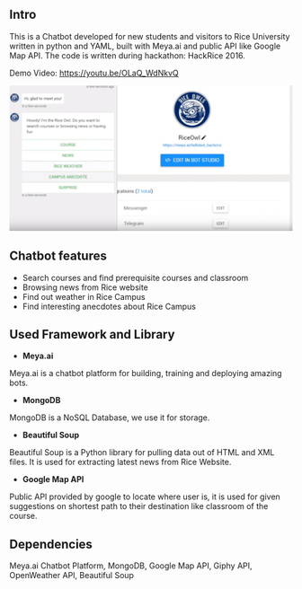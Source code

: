 ## Intro
This is a Chatbot developed for new students and visitors to Rice University written in python and YAML, built with Meya.ai and public API like Google Map API. The code is written during hackathon: HackRice 2016.


Demo Video:  https://youtu.be/OLaQ_WdNkvQ

![alt text][screenshot]

[screenshot]: https://github.com/wjwmichael/ChatBotRiceOwl/blob/master/ChatBotScreenshot.png?raw=true


## Chatbot features

* Search courses and find prerequisite courses and classroom
* Browsing news from Rice website
* Find out weather in Rice Campus
* Find interesting anecdotes about Rice Campus 


## Used Framework and Library

* __Meya.ai__
 
Meya.ai is a chatbot platform for building, training and deploying amazing bots. 

* __MongoDB__
 
MongoDB is a NoSQL Database, we use it for storage. 

* __Beautiful Soup__

Beautiful Soup is a Python library for pulling data out of HTML and XML files. It is used for extracting latest news from Rice Website.

* __Google Map API__

Public API provided by google to locate where user is, it is used for given suggestions on shortest path to their destination like classroom of the course.




## Dependencies

Meya.ai Chatbot Platform, MongoDB, Google Map API, Giphy API, OpenWeather API, Beautiful Soup
